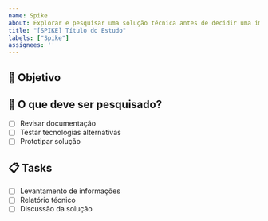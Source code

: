 ```yaml
---
name: Spike
about: Explorar e pesquisar uma solução técnica antes de decidir uma implementação
title: "[SPIKE] Título do Estudo"
labels: ["Spike"]
assignees: ''
---
```


## 🎯 Objetivo
<!-- Qual o problema técnico que precisamos entender melhor? -->

## 🔎 O que deve ser pesquisado?
- [ ] Revisar documentação
- [ ] Testar tecnologias alternativas
- [ ] Prototipar solução

## 📋 Tasks
- [ ] Levantamento de informações
- [ ] Relatório técnico
- [ ] Discussão da solução
